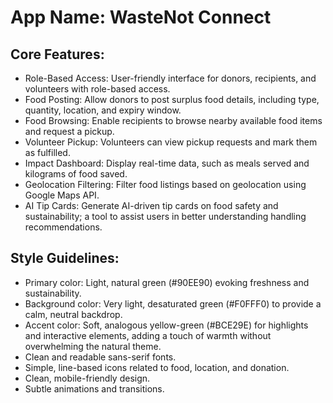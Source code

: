 # **App Name**: WasteNot Connect

## Core Features:

- Role-Based Access: User-friendly interface for donors, recipients, and volunteers with role-based access.
- Food Posting: Allow donors to post surplus food details, including type, quantity, location, and expiry window.
- Food Browsing: Enable recipients to browse nearby available food items and request a pickup.
- Volunteer Pickup: Volunteers can view pickup requests and mark them as fulfilled.
- Impact Dashboard: Display real-time data, such as meals served and kilograms of food saved.
- Geolocation Filtering: Filter food listings based on geolocation using Google Maps API.
- AI Tip Cards: Generate AI-driven tip cards on food safety and sustainability; a tool to assist users in better understanding handling recommendations.

## Style Guidelines:

- Primary color: Light, natural green (#90EE90) evoking freshness and sustainability.
- Background color: Very light, desaturated green (#F0FFF0) to provide a calm, neutral backdrop.
- Accent color: Soft, analogous yellow-green (#BCE29E) for highlights and interactive elements, adding a touch of warmth without overwhelming the natural theme.
- Clean and readable sans-serif fonts.
- Simple, line-based icons related to food, location, and donation.
- Clean, mobile-friendly design.
- Subtle animations and transitions.